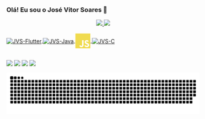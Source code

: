 ### Olá! Eu sou o José Vitor Soares 👋

<div align="center">
  <a href="https://github.com/josevitorsoares">
  <img height="180em" src="https://github-readme-stats.vercel.app/api?username=josevitorsoares&show_icons=true&theme=dracula&include_all_commits=true&count_private=true"/>
  <img height="180em" src="https://github-readme-stats.vercel.app/api/top-langs/?username=josevitorsoares&layout=compact&langs_count=7&theme=dracula"/>
</div>

<div style="display: inline_block"><br>
  <img align="center" alt="JVS-Flutter" height="40" width="40" src="https://cdn.jsdelivr.net/gh/devicons/devicon/icons/flutter/flutter-original.svg">
  <img align="center" alt="JVS-Java" height="50" width="50" src="https://cdn.jsdelivr.net/gh/devicons/devicon/icons/java/java-original.svg">
  <img align="center" alt="JVS-Js" height="40" width="40" src="https://raw.githubusercontent.com/devicons/devicon/master/icons/javascript/javascript-plain.svg">
  <img align="center" alt="JVS-C" height="40" width="40" src="https://cdn.jsdelivr.net/gh/devicons/devicon/icons/c/c-original.svg">
</div>

##

<div>
  <a href="https://instagram.com/jsevitorsoares" target="_blank"><img src="https://img.shields.io/badge/Instagram-E4405F?style=for-the-badge&logo=instagram&logoColor=white" target="_blank"></a>
 	<a href="https://twitter.com/JseVitorSoares" target="_blank"><img src="https://img.shields.io/badge/Twitter-1DA1F2?style=for-the-badge&logo=twitter&logoColor=white" target="_blank"></a>
  <a href = "mailto:josevitorgoncalvessoares@gmail.com"><img src="https://img.shields.io/badge/-Gmail-%23333?style=for-the-badge&logo=gmail&logoColor=white" target="_blank"></a>
  <a href="https://www.linkedin.com/in/josevitorsoares/" target="_blank"><img src="https://img.shields.io/badge/-LinkedIn-%230077B5?style=for-the-badge&logo=linkedin&logoColor=white" target="_blank"></a>
</div>
  
![Snake animation](https://github.com/josevitorsoares/josevitorsoares/blob/output/github-contribution-grid-snake.svg)

